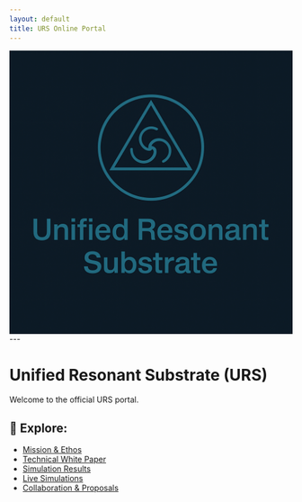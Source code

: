 ```yaml
---
layout: default
title: URS Online Portal
---
```

<img src="81696554-9054-40f2-b33e-857ec53e12c6.png" alt="URS Logo" width="800" style="display:block;margin:auto;" />
---



<link rel="stylesheet" href="/assets/custom.css">


# Unified Resonant Substrate (URS)

Welcome to the official URS portal.

## 🔗 Explore:

- [Mission & Ethos](docs/mission.md)
- [Technical White Paper](docs/white-paper.md)
- [Simulation Results](docs/validation.md)
- [Live Simulations](simulations/)
- [Collaboration & Proposals](templates/collaboration.md)
